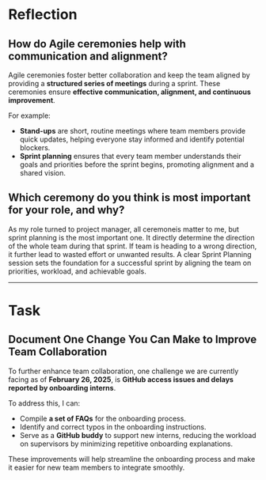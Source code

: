 # Reflection  

## How do Agile ceremonies help with communication and alignment?  

Agile ceremonies foster better collaboration and keep the team aligned by providing a **structured series of meetings** during a sprint. These ceremonies ensure **effective communication, alignment, and continuous improvement**.  

For example:  
- **Stand-ups** are short, routine meetings where team members provide quick updates, helping everyone stay informed and identify potential blockers.  
- **Sprint planning** ensures that every team member understands their goals and priorities before the sprint begins, promoting alignment and a shared vision.  

## Which ceremony do you think is most important for your role, and why?  

As my role turned to project manager, all ceremoneis matter to me, but sprint planning is the most important one. It directly determine the direction of the whole team during that sprint. If team is heading to a wrong direction, it further lead to wasted effort or unwanted results. A clear Sprint Planning session sets the foundation for a successful sprint by aligning the team on priorities, workload, and achievable goals.

---

# Task  

## Document One Change You Can Make to Improve Team Collaboration  

To further enhance team collaboration, one challenge we are currently facing as of **February 26, 2025**, is **GitHub access issues and delays reported by onboarding interns**.  

To address this, I can:  
- Compile **a set of FAQs** for the onboarding process.  
- Identify and correct typos in the onboarding instructions.  
- Serve as a **GitHub buddy** to support new interns, reducing the workload on supervisors by minimizing repetitive onboarding explanations.  

These improvements will help streamline the onboarding process and make it easier for new team members to integrate smoothly.  



